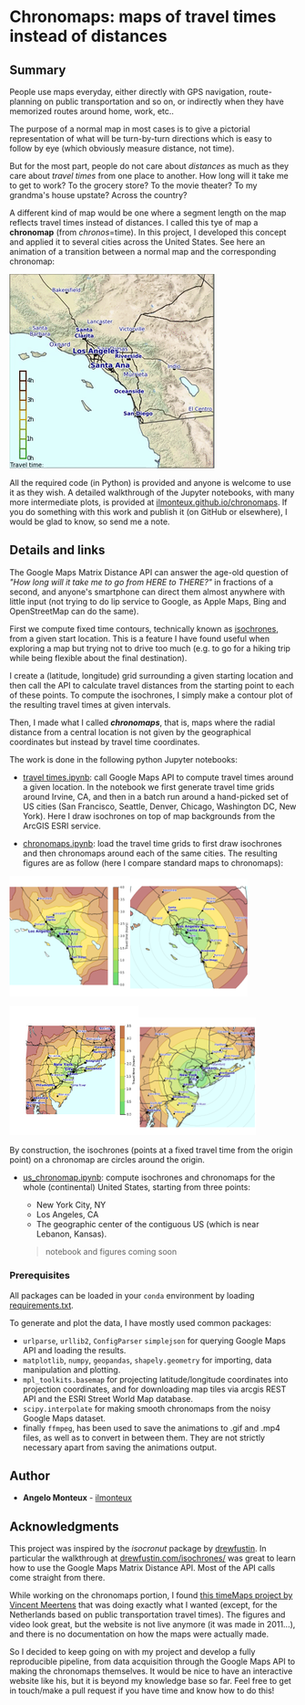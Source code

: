 # Chronomaps: maps of travel times instead of distances

## Summary
People use maps everyday, either directly with GPS navigation, route-planning on public transportation and so on, or indirectly when they have memorized routes around home, work, etc.. 

The purpose of a normal map in most cases is to give a pictorial representation of what will be turn-by-turn directions which is easy to follow by eye  (which obviously measure distance, not time). 

But for the most part, people do not care about *distances* as much as they care about *travel times* from one place to another. How long will it take me to get to work? To the grocery store? To the movie theater? To my grandma's house upstate? Across the country?

A different kind of map would be one where a segment length on the map reflects travel times instead of distances. I called this tye of map a **chronomap** (from *chronos*=time). In this project, I developed this concept and applied it to several cities across the United States. See here an animation of a transition between a normal map and the corresponding chronomap:

![Animation Irvine](animations/animation_Irvine.gif)


All the required code (in Python) is provided and anyone is welcome to use it as they wish. A detailed walkthrough of the Jupyter notebooks, with many more intermediate plots, is provided at [ilmonteux.github.io/chronomaps](ilmonteux.github.io/chronomaps). If you do something with this work and publish it (on GitHub or elsewhere), I would be glad to know, so send me a note.



## Details and links
The Google Maps Matrix Distance API can answer the age-old question of *"How long will it take me to go from HERE to THERE?"* in fractions of a second, and anyone's smartphone can direct them almost anywhere with little input (not trying to do lip service to Google, as Apple Maps, Bing and OpenStreetMap can do the same).

First we compute fixed time contours, technically known as [isochrones](http://en.wikipedia.org/wiki/Isochrone_map), from a given start location. This is a feature I have found useful when exploring a map but trying not to drive too much (e.g. to go for a hiking trip while being flexible about the final destination).

I create a (latitude, longitude) grid surrounding a given starting location and then call the API to calculate travel distances from the starting point to each of these points. To compute the isochrones, I simply make a contour plot of the resulting travel times at given intervals.

Then, I made what I called ***chronomaps***, that is, maps where the radial distance from a central location is not given by the geographical coordinates but instead by travel time coordinates.

The work is done in the following python Jupyter notebooks:

- [travel times.ipynb](travel%20times.ipynb): call Google Maps API to compute travel times around a given location. In the notebook we first generate travel time grids around Irvine, CA, and then in a batch run around a hand-picked set of US cities (San Francisco, Seattle, Denver, Chicago, Washington DC, New York). Here I draw isochrones on top of map backgrounds from the ArcGIS ESRI service.

- [chronomaps.ipynb](chronomaps.ipynb): load the travel time grids to first draw isochrones and then chronomaps around each of the same cities. The resulting figures are as follow (here I compare standard maps to chronomaps):    

<img src="figs/travel_times_Irvine.png" alt="LA isochrone"  width="42%"><img src="figs/chronomap_Irvine.png" alt="LA chronomap"  width="41%">

<img src="figs/travel_times_NY.png" alt="NY isochrone"  width="45%"><img src="figs/chronomap_NY.png" alt="NY chronomap"  width="41%">

By construction, the isochrones (points at a fixed travel time from the origin point) on a chronomap are circles around the origin.

- [us_chronomap.ipynb](us_chronomap.ipynb): compute isochrones and chronomaps for the whole (continental) United States, starting from three points:

	- New York City, NY
	- Los Angeles, CA
	- The geographic center of the contiguous US (which is near Lebanon, Kansas).   
	 
    > notebook and figures coming soon



### Prerequisites
All packages can be loaded in your `conda` environment by loading [requirements.txt](requirements.txt).

To generate and plot the data, I have mostly used common packages:    
- `urlparse`, `urllib2`, `ConfigParser` `simplejson` for querying  Google Maps API and loading the results.    
- `matplotlib`, `numpy`, `geopandas`, `shapely.geometry` for importing, data manipulation and plotting.    
- `mpl_toolkits.basemap` for projecting latitude/longitude coordinates into projection coordinates, and for downloading map tiles via arcgis REST API and the ESRI Street World Map database.    
- `scipy.interpolate` for making smooth chronomaps from the noisy Google Maps dataset.    
- finally `ffmpeg`, has been used to save the animations to .gif and .mp4 files, as well as to convert in between them. They are not strictly necessary apart from saving the animations output.



## Author
* **Angelo Monteux** - [ilmonteux](https://github.com/ilmonteux)

## Acknowledgments
This project was inspired by the *isocronut* package by [drewfustin](https://github.com/drewfustin/isocronut/). In particular the walkthrough at [drewfustin.com/isochrones/](drewfustin.com/isochrones/) was great to learn how to use the Google Maps Matrix Distance API. Most of the API calls come straight from there.

While working on the chronomaps portion, I found [this timeMaps project by Vincent Meertens](
http://www.vincentmeertens.com/project/timemaps/) that was doing exactly what I wanted (except, for the Netherlands based on public transportation travel times). The figures and video look great, but the website is not live anymore (it was made in 2011...), and there is no documentation on how the maps were actually made.

So I decided to keep going on with my project and develop a fully reproducible pipeline, from data acquisition through the Google Maps API to making the chronomaps themselves. It would be nice to have an interactive website like his, but it is beyond my knowledge base so far. Feel free to get in touch/make a pull request if you have time and know how to do this!